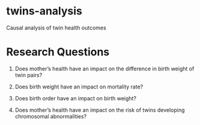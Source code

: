 # twins-analysis
Causal analysis of twin health outcomes

# Research Questions
1. Does mother’s health have an impact on the difference in birth weight of twin pairs?

2. Does birth weight have an impact on mortality rate?
    
3. Does birth order have an impact on birth weight?

4. Does mother’s health have an impact on the risk of twins developing chromosomal abnormalities?
